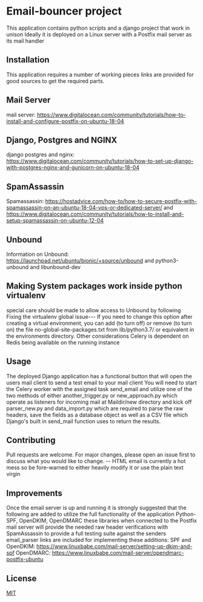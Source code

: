 # Email-bouncer project
This application contains python scripts and a django project that work in unison
Ideally it is deployed on a Linux server with a Postfix mail server as its mail handler
## Installation
This application requires a number of working pieces links are provided for good sources to get the required parts.
## Mail Server
mail server: https://www.digitalocean.com/community/tutorials/how-to-install-and-configure-postfix-on-ubuntu-18-04
## Django, Postgres and NGINX
django postgres and nginx: https://www.digitalocean.com/community/tutorials/how-to-set-up-django-with-postgres-nginx-and-gunicorn-on-ubuntu-18-04
## SpamAssassin
Spamassassin: https://hostadvice.com/how-to/how-to-secure-postfix-with-spamassassin-on-an-ubuntu-18-04-vps-or-dedicated-server/ and https://www.digitalocean.com/community/tutorials/how-to-install-and-setup-spamassassin-on-ubuntu-12-04
## Unbound
Information on Unbound: https://launchpad.net/ubuntu/bionic/+source/unbound and python3-unbound and libunbound-dev
## Making System packages work inside python virtualenv
special care should be made to allow access to Unbound by following
Fixing the virtualenv global issue---
If you need to change this option after creating a virtual environment, you can add (to turn off) or remove (to turn on) the file no-global-site-packages.txt from lib/python3.7/ or equivalent in the environments directory.
Other considerations Celery is dependent on Redis being available on the running instance

## Usage
The deployed Django application has a functional button that will open the users mail client to send a test email to your mail client
You will need to start the Celery worker with the assigned task send_email and utilize one of the two methods of either another_trigger.py or new_approach.py which operate as listeners for incoming mail at Maildir/new directory and kick off parser_new.py and data_import.py which are required to parse the raw headers, save the fields as a database object as well as a CSV file which Django's built in send_mail function uses to return the results.

## Contributing
Pull requests are welcome. For major changes, please open an issue first to discuss what you would like to change.
-- HTML email is currently a hot mess so be fore-warned to either heavily modify it or use the plain text virgin

## Improvements
Once the email server is up and running it is strongly suggested that the following are added to utilize the full functionality of the application
Python-SPF, OpenDKIM, OpenDMARC these libraries when connected to the Postfix mail server will provide the needed raw header verifications with SpamAssassin to provide a full testing suite against the senders email_parser
links are included for implementing these additions:
SPF and OpenDKIM: https://www.linuxbabe.com/mail-server/setting-up-dkim-and-spf
OpenDMARC: https://www.linuxbabe.com/mail-server/opendmarc-postfix-ubuntu

## License
[MIT](https://choosealicense.com/licenses/mit/)
